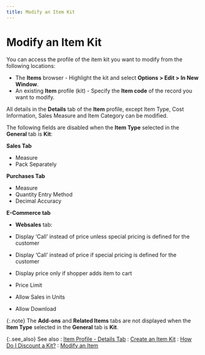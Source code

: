 ```yaml
---
title: Modify an Item Kit
---
```


# Modify an Item Kit


You can access the profile of the item kit you want to modify from the  following locations:

- The **Items**  browser - Highlight the kit and select **Options 
 &gt; Edit &gt; In New Window**.
- An existing  **Item** profile (kit) - Specify the  **Item code** of the record you want  to modify.



All details in the **Details** tab  of the **Item** profile, except Item  Type, Cost Information, Sales Measure and Item Category can be modified.


The following fields are disabled when the **Item 
 Type** selected in the **General**  tab is **Kit**:


**Sales Tab**

- Measure
- Pack Separately



**Purchases Tab**

- Measure
- Quantity Entry  Method
- Decimal Accuracy



**E-Commerce tab**

- **Websales**  tab:


- Display ‘Call’  instead of price unless special pricing is defined for the customer
- Display ‘Call’  instead of price if special pricing is defined for the customer
- Display price  only if shopper adds item to cart
- Price Limit
- Allow Sales  in Units
- Allow Download



{:.note}
The **Add-ons** and **Related 
 Items** tabs are not displayed when the **Item 
 Type** selected in the **General**  tab is **Kit**.


{:.see_also}
See also
: [Item Profile  - Details Tab]({{site.mi_baseurl}}/create-regular-items-kits-and-assemblies/creating-an-item-kit/the_item_profile_details.html)
: [Create an Item  Kit]({{site.mi_baseurl}}/create-regular-items-kits-and-assemblies/creating-an-item-kit/create_an_item_kit.html)
: [How Do  I Discount a Kit?]({{site.mi_baseurl}}/create-regular-items-kits-and-assemblies/creating-an-item-kit/how_do_i_discount_a_kit_mi.html)
: [Modify  an Item]({{site.mi_baseurl}}/create-regular-items-kits-and-assemblies/creating-an-item/modifying_item_information.html)
